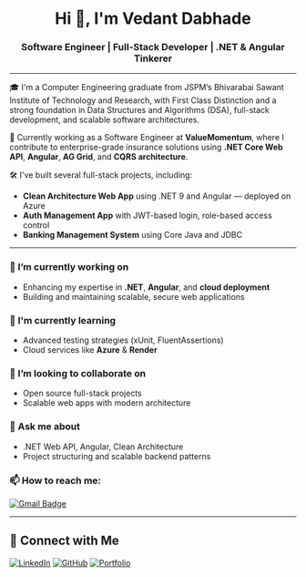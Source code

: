 <h1 align="center">Hi 👋, I'm Vedant Dabhade</h1>
<h3 align="center">Software Engineer | Full-Stack Developer | .NET & Angular Tinkerer</h3>

---

🎓 I'm a Computer Engineering graduate from JSPM’s Bhivarabai Sawant Institute of Technology and Research, with First Class Distinction and a strong foundation in Data Structures and Algorithms (DSA), full-stack development, and scalable software architectures.

💼 Currently working as a Software Engineer at **ValueMomentum**, where I contribute to enterprise-grade insurance solutions using **.NET Core Web API**, **Angular**, **AG Grid**, and **CQRS architecture**.

🛠️ I've built several full-stack projects, including:
- **Clean Architecture Web App** using .NET 9 and Angular — deployed on Azure
- **Auth Management App** with JWT-based login, role-based access control
- **Banking Management System** using Core Java and JDBC

---

### 🔭 I’m currently working on
- Enhancing my expertise in **.NET**, **Angular**, and **cloud deployment**
- Building and maintaining scalable, secure web applications

### 🌱 I'm currently learning
- Advanced testing strategies (xUnit, FluentAssertions)
- Cloud services like **Azure** & **Render**

### 👯 I’m looking to collaborate on
- Open source full-stack projects
- Scalable web apps with modern architecture

### 💬 Ask me about
- .NET Web API, Angular, Clean Architecture
- Project structuring and scalable backend patterns

### 📫 How to reach me:
[![Gmail Badge](https://img.shields.io/badge/-vedantdabhade174@gmail.com-c14438?style=flat-square&logo=Gmail&logoColor=white)](mailto:vedantdabhade174@gmail.com)

---

## 🔗 Connect with Me

[![LinkedIn](https://img.shields.io/badge/-LinkedIn-0A66C2?style=flat-square&logo=linkedin&logoColor=white)](https://www.linkedin.com/in/vedant-dabhade-870b6925a/)
[![GitHub](https://img.shields.io/badge/-GitHub-181717?style=flat-square&logo=github&logoColor=white)](https://github.com/Vedant1805)
[![Portfolio](https://img.shields.io/badge/-Portfolio-000000?style=flat-square&logo=vercel&logoColor=white)](https://portfolio-x55s.vercel.app/)
